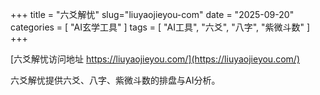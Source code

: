 +++
title = "六爻解忧"
slug="liuyaojieyou-com"
date = "2025-09-20"
categories = [
    "AI玄学工具"
]
tags = [
    "AI工具",
    "六爻",
    "八字",
    "紫微斗数"
]
+++

[六爻解忧访问地址 https://liuyaojieyou.com/](https://liuyaojieyou.com/)

六爻解忧提供六爻、八字、紫微斗数的排盘与AI分析。
